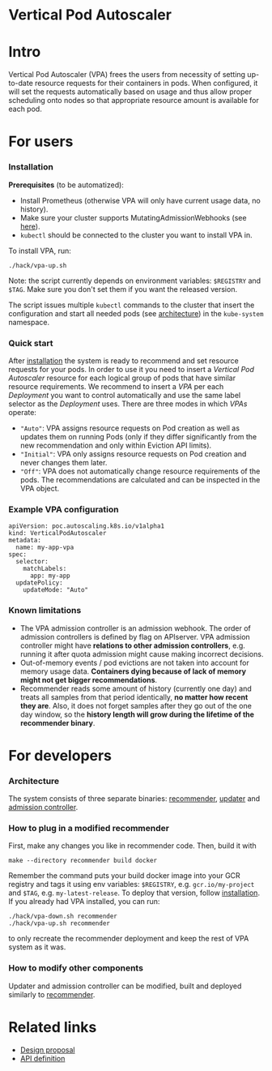 # Vertical Pod Autoscaler

# Intro

Vertical Pod Autoscaler (VPA) frees the users from necessity of setting
up-to-date resource requests for their containers in pods.
When configured, it will set the requests automatically based on usage and
thus allow proper scheduling onto nodes so that appropriate resource amount is
available for each pod.

# For users

### Installation

**Prerequisites** (to be automatized):

* Install Prometheus (otherwise VPA will only have current usage data, no
  history).
* Make sure your cluster supports MutatingAdmissionWebhooks (see
  [here](./admission-controller/README.md#running)).
* `kubectl` should be connected to the cluster you want to install VPA in.

To install VPA, run:

```
./hack/vpa-up.sh
```

Note: the script currently depends on environment variables: `$REGISTRY` and `$TAG`.
Make sure you don't set them if you want the released version.

The script issues multiple `kubectl` commands to the
cluster that insert the configuration and start all needed pods (see
[architecture](#architecture)) in the `kube-system` namespace.

### Quick start

After [installation](#installation) the system is ready to recommend and set
resource requests for your pods.
In order to use it you need to insert a *Vertical Pod Autoscaler* resource for
each logical group of pods that have similar resource requirements.
We recommend to insert a *VPA* per each *Deployment* you want to control
automatically and use the same label selector as the *Deployment* uses.
There are three modes in which *VPAs* operate:

* `"Auto"`: VPA assigns resource requests on Pod creation as well as updates
  them on running Pods (only if they differ significantly from the new
  recommendation and only within Eviction API limits).
* `"Initial"`: VPA only assigns resource requests on Pod creation and never changes them
  later.
* `"Off"`: VPA does not automatically change resource requirements of the pods.
  The recommendations are calculated and can be inspected in the VPA object.

### Example VPA configuration

```
apiVersion: poc.autoscaling.k8s.io/v1alpha1
kind: VerticalPodAutoscaler
metadata:
  name: my-app-vpa
spec:
  selector:
    matchLabels:
      app: my-app
  updatePolicy:
    updateMode: "Auto"
```

### Known limitations

* The VPA admission controller is an admission webhook. The order of admission
  controllers is defined by flag on APIserver.
  VPA admission controller might have **relations to other admission controllers**,
  e.g. running it after quota admission might cause making incorrect decisions.
* Out-of-memory events / pod evictions are not taken into account for memory
  usage data. **Containers dying because of lack of memory might not get bigger
  recommendations**.
* Recommender reads some amount of history (currently one day) and treats all
  samples from that period identically, **no matter how recent they are**. Also, it
  does not forget samples after they go out of the one day window, so the
  **history length will grow during the lifetime of the recommender binary**.

# For developers

### Architecture

The system consists of three separate binaries:
[recommender](./recommender/), [updater](./updater/) and
[admission controller](./admission-controller/).

### How to plug in a modified recommender

First, make any changes you like in recommender code.
Then, build it with
```
make --directory recommender build docker
```
Remember the command puts your build docker image into your GCR registry
and tags it using env variables: `$REGISTRY`, e.g. `gcr.io/my-project` and
`$TAG`, e.g. `my-latest-release`.
To deploy that version, follow [installation](#installation).
If you already had VPA installed, you can run:
```
./hack/vpa-down.sh recommender
./hack/vpa-up.sh recommender
```
to only recreate the recommender deployment and keep the rest of VPA system as
it was.

### How to modify other components

Updater and admission controller can be modified, built and deployed similarly
to [recommender](#how-to-plug-in-a-modified-recommender).

# Related links

* [Design
  proposal](http://github.com/kubernetes/community/blob/master/contributors/design-proposals/autoscaling/vertical-pod-autoscaler.md)
* [API
  definition](http://github.com/kubernetes/autoscaler/tree/master/vertical-pod-autoscaler/pkg/apis/poc.autoscaling.k8s.io/v1alpha1/types.go)
